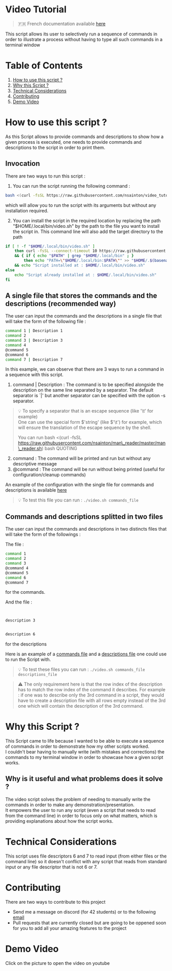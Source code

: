 # Video Tutorial

> :fr: French documentation available [here](/docs/README.fr.md)

This script allows its user to selectively run a sequence of commands
in order to illustrate a process without having to type all such commands
in a terminal window

# Table of Contents

1.	[How to use this script ?](#how-to-use-this-script-)
2.	[Why this Script ?](#why-this-Script-)
3.	[Technical Considerations](#Technical-Considerations)
4.	[Contributing](#Contributing)
5.	[Demo Video](#Demo-Video)

# How to use this script ?

As this Script allows to provide commands and descriptions to show how a given 
process is executed, one needs to provide commands and descriptions to the script
in order to print them.

## Invocation

There are two ways to run this script : 
1.	You can run the script running the following command :
```bash
bash <(curl -fsSL https://raw.githubusercontent.com/nsainton/video_tutorial/master/video.sh)
```
which will allow you to run the script with its arguments but without any installation required.

2.	You can install the script in the required location by replacing the path "$HOME/.local/bin/video.sh" by the path 
to the file you want to install the script in. This command line will also add the target directory to the path

```bash
if [ ! -f "$HOME/.local/bin/video.sh" ]
	then curl -fsSL --connect-timeout 10 https://raw.githubusercontent.com/nsainton/video_tutorial/master/video.sh -o "$HOME/.local/bin/video.sh" \
	&& { if { echo "$PATH" | grep "$HOME/.local/bin" ; }
		then echo "PATH=\"$HOME/.local/bin:$PATH\"" >> "$HOME/.$(basename $SHELL)rc"; echo "Path : \`$HOME/.local/bin added to path'" ; . "$HOME/.$(basename $SHELL)rc" ; fi ; } \
	&& echo "Script installed at : $HOME/.local/bin/video.sh"
else
	echo "Script already installed at : $HOME/.local/bin/video.sh"
fi
```

## A single file that stores the commands and the descriptions (recommended way)

The user can input the commands and the descriptions in a single file that will 
take the form of the following file :
```bash
command 1 | Description 1
command 2
command 3 | Description 3
command 4
@command 5
@command 6
command 7 | Description 7
```

In this example, we can observe that there are 3 ways to run a command in a sequence with 
this script.
1.	command | Description : The command is to be specified alongside the description on the 
same line separated by a separator. The default separator is \`|' but another separator can 
be specified with the option -s separator.

<blockquote>

:bulb: To specify a separator that is an escape sequence (like '\t' for example)<br/>
One can use the special form $'string' (like $'\t') for example, which will ensure the 
translation of the escape sequence by the shell.

You can run bash <(curl -fsSL https://raw.githubusercontent.com/nsainton/man\_reader/master/man\_reader.sh) bash QUOTING

</blockquote>

2.	command : The command will be printed and run but without any descriptive message
3.	@command : The command will be run without being printed (useful for configuration/cleanup commands)

An example of the configuration with the single file for commands and descriptions is available 
[here](/tests_commands/commands_and_descriptions.txt)

> :bulb: To test this file you can run : `./video.sh commands_file`

## Commands and descriptions splitted in two files

The user can input the commands and descriptions in two distincts files that will take the 
form of the followings : 

The file : 
```bash
command 1
command 2
command 3
@command 4
@command 5
command 6
@command 7
```
for the commands.

And the file : 
```bash


description 3


description 6
```
for the descriptions

Here is an example of a [commands file](/tests_commands/commands.txt) and a [descriptions file](/tests_commands/descriptions.txt) one could 
use to run the Script with.<br/>

> :bulb: To test these files you can run : `./video.sh commands_file descriptions_file`


> :warning: The only requirement here is that the row index of the description has to match the row index of the command it describes.
> For example : if one was to describe only the 3rd command in a script, they would have to create a description file with 
> all rows empty instead of the 3rd one which will contain the description of the 3rd command.

# Why this Script ?

This Script came to life because I wanted to be able to execute a sequence of commands in order to demonstrate how my other scripts worked.<br/>
I couldn't bear having to manually write (with mistakes and corrections) the commands to my terminal window in order to showcase how a given 
script works.

## Why is it useful and what problems does it solve ?

The video script solves the problem of needing to manually write the commands in order to make any demonstration/presentation. <br/>
It empowers the user to run any script (even a script that needs to read from the command line) in order to focus only on what matters, which is 
providing explanations about how the script works.

# Technical Considerations

This script uses file descriptors 6 and 7 to read input (from either files or the command line) so it doesn't conflict with any script that reads 
from standard input or any file descriptor that is not 6 or 7.

# Contributing
There are two ways to contribute to this project
- Send me a message on discord (for 42 students) or to the following [email](mailto:nsainton@student.42.fr?subject=[video_tutorial])
- Pull requests that are currently closed but are going to be oppened soon for you to add all your amazing features to the project

# Demo Video

Click on the picture to open the video on youtube

